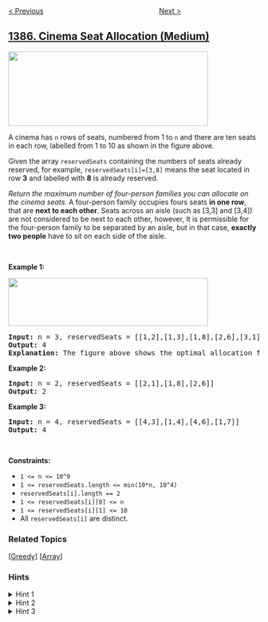 <!--|This file generated by command(leetcode description); DO NOT EDIT.    |-->
<!--+----------------------------------------------------------------------+-->
<!--|@author    openset <openset.wang@gmail.com>                           |-->
<!--|@link      https://github.com/openset                                 |-->
<!--|@home      https://github.com/openset/leetcode                        |-->
<!--+----------------------------------------------------------------------+-->

[< Previous](../find-the-distance-value-between-two-arrays "Find the Distance Value Between Two Arrays")
　　　　　　　　　　　　　　　　
[Next >](../sort-integers-by-the-power-value "Sort Integers by The Power Value")

## [1386. Cinema Seat Allocation (Medium)](https://leetcode.com/problems/cinema-seat-allocation "安排电影院座位")

<p><img alt="" src="https://assets.leetcode.com/uploads/2020/02/14/cinema_seats_1.png" style="width: 400px; height: 149px;" /></p>

<p>A cinema&nbsp;has <code>n</code>&nbsp;rows of seats, numbered from 1 to <code>n</code>&nbsp;and there are ten&nbsp;seats in each row, labelled from 1&nbsp;to 10&nbsp;as shown in the figure above.</p>

<p>Given the array <code>reservedSeats</code> containing the numbers of seats already reserved, for example, <code>reservedSeats[i]=[3,8]</code>&nbsp;means the seat located in row <strong>3</strong> and labelled with <b>8</b>&nbsp;is already reserved.&nbsp;</p>

<p><em>Return the maximum number of four-person families you can allocate on the cinema&nbsp;seats.</em> A four-person family occupies fours seats <strong>in one row</strong>, that are <strong>next to each other</strong>. Seats across an aisle (such as [3,3]&nbsp;and [3,4]) are not considered to be next to each other, however, It is permissible for the four-person family to be separated by an aisle, but in that case, <strong>exactly two people</strong> have to sit on each side of the aisle.</p>

<p>&nbsp;</p>
<p><strong>Example 1:</strong></p>

<p><img alt="" src="https://assets.leetcode.com/uploads/2020/02/14/cinema_seats_3.png" style="width: 400px; height: 96px;" /></p>

<pre>
<strong>Input:</strong> n = 3, reservedSeats = [[1,2],[1,3],[1,8],[2,6],[3,1],[3,10]]
<strong>Output:</strong> 4
<strong>Explanation:</strong> The figure above shows the optimal allocation for four families, where seats mark with blue are already reserved and contiguous seats mark with orange are for one family.&nbsp;
</pre>

<p><strong>Example 2:</strong></p>

<pre>
<strong>Input:</strong> n = 2, reservedSeats = [[2,1],[1,8],[2,6]]
<strong>Output:</strong> 2
</pre>

<p><strong>Example 3:</strong></p>

<pre>
<strong>Input:</strong> n = 4, reservedSeats = [[4,3],[1,4],[4,6],[1,7]]
<strong>Output:</strong> 4
</pre>

<p>&nbsp;</p>
<p><strong>Constraints:</strong></p>

<ul>
	<li><code>1 &lt;= n &lt;= 10^9</code></li>
	<li><code>1 &lt;=&nbsp;reservedSeats.length &lt;= min(10*n, 10^4)</code></li>
	<li><code>reservedSeats[i].length == 2</code></li>
	<li><code>1&nbsp;&lt;=&nbsp;reservedSeats[i][0] &lt;= n</code></li>
	<li><code>1 &lt;=&nbsp;reservedSeats[i][1] &lt;= 10</code></li>
	<li>All <code>reservedSeats[i]</code> are distinct.</li>
</ul>

### Related Topics
  [[Greedy](../../tag/greedy/README.md)]
  [[Array](../../tag/array/README.md)]

### Hints
<details>
<summary>Hint 1</summary>
Note you can allocate at most two families in one row.
</details>

<details>
<summary>Hint 2</summary>
Greedily check if you can allocate seats for two families, one family or none.
</details>

<details>
<summary>Hint 3</summary>
Process only rows that appear in the input, for other rows you can always allocate seats for two families.
</details>
